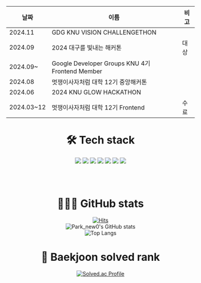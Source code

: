 

<div align="center">
  


  | 날짜 | 이름 | 비고 | 
|----|----|----|
| 2024.11 |GDG KNU VISION CHALLENGETHON| |
| 2024.09 |2024 대구를 빛내는 해커톤|대상|
| 2024.09~ |Google Developer Groups KNU 4기 Frontend Member| |
| 2024.08 |멋쟁이사자처럼 대학 12기 중앙해커톤| |
| 2024.06 |2024 KNU GLOW HACKATHON| |
| 2024.03~12 |멋쟁이사자처럼 대학 12기 Frontend|수료|
  
  # 🛠️ Tech stack
  <img src="https://img.shields.io/badge/java-007396?style=for-the-badge&logo=java&logoColor=white">
  <img src="https://img.shields.io/badge/html5-E34F26?style=for-the-badge&logo=html5&logoColor=white">
  <img src="https://img.shields.io/badge/css-1572B6?style=for-the-badge&logo=css3&logoColor=white">
  <img src="https://img.shields.io/badge/javascript-F7DF1E?style=for-the-badge&logo=javascript&logoColor=black">
  <img src="https://img.shields.io/badge/react-61DAFB?style=for-the-badge&logo=react&logoColor=black">
  <img src="https://img.shields.io/badge/git-F05032?style=for-the-badge&logo=git&logoColor=white">
  <img src="https://img.shields.io/badge/github-181717?style=for-the-badge&logo=github&logoColor=white">
  
  <br><br>
  
# 👨🏻‍💻 GitHub stats
[![Hits](https://hits.seeyoufarm.com/api/count/incr/badge.svg?url=https%3A%2F%2Fgithub.com%2Fparknew0%2F&count_bg=%23FF00DD&title_bg=%23555555&icon=&icon_color=%23E7E7E7&title=hits&edge_flat=false)](https://hits.seeyoufarm.com)  
![Park_new0's GitHub stats](https://github-readme-stats.vercel.app/api?username=parknew0&show_icons=true&theme=radical)   
![Top Langs](https://github-readme-stats.vercel.app/api/top-langs/?username=parknew0&layout=compact&theme=dark) 
    
# 🏅 Baekjoon solved rank
[![Solved.ac Profile](http://mazassumnida.wtf/api/generate_badge?boj=park_new0)](https://solved.ac/profile/park_new0)  
  
</div>





